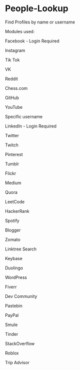 # People-Lookup
Find Profiles by name or username 

Modules used:

Facebook - Login Required 

Instagram

Tik Tok

VK

Reddit

Chess.com

GitHub

YouTube

Specific username

LinkedIn  - Login Required

Twitter

Twitch

Pinterest

Tumblr

Flickr

Medium

Quora

LeetCode

HackerRank

Spotify

Blogger

Zomato

Linktree Search

Keybase

Duolingo

WordPress 

Fiverr 

Dev Community 

Pastebin 

PayPal

Smule

Tinder

StackOverflow

Roblox

Trip Advisor

